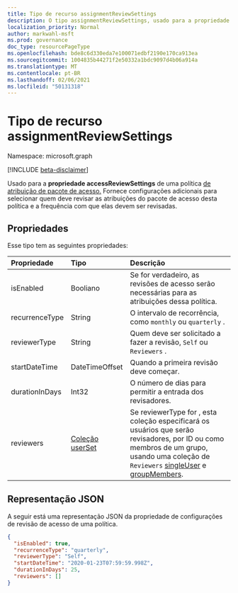 ```yaml
---
title: Tipo de recurso assignmentReviewSettings
description: O tipo assignmentReviewSettings, usado para a propriedade accessReviewSettings de uma política de atribuição de pacote de acesso, fornece configurações adicionais para selecionar quem deve revisar as atribuições de pacote de acesso dessa política e com que frequência elas devem ser revisadas.
localization_priority: Normal
author: markwahl-msft
ms.prod: governance
doc_type: resourcePageType
ms.openlocfilehash: bde8c6d330eda7e100071edbf2190e170ca913ea
ms.sourcegitcommit: 1004835b44271f2e50332a1bdc9097d4b06a914a
ms.translationtype: MT
ms.contentlocale: pt-BR
ms.lasthandoff: 02/06/2021
ms.locfileid: "50131318"
---
```

# <a name="assignmentreviewsettings-resource-type"></a>Tipo de recurso assignmentReviewSettings

Namespace: microsoft.graph

[!INCLUDE [beta-disclaimer](../../includes/beta-disclaimer.md)]

Usado para a **propriedade accessReviewSettings** de uma política [de atribuição de pacote de acesso.](accesspackageassignmentpolicy.md) Fornece configurações adicionais para selecionar quem deve revisar as atribuições do pacote de acesso desta política e a frequência com que elas devem ser revisadas.  

## <a name="properties"></a>Propriedades

Esse tipo tem as seguintes propriedades:

| Propriedade                     | Tipo                      | Descrição |
| :--------------------------- | :------------------------ | :---------- |
| isEnabled| Booliano | Se for verdadeiro, as revisões de acesso serão necessárias para as atribuições dessa política. |
| recurrenceType | String | O intervalo de recorrência, como `monthly` ou `quarterly` . |
| reviewerType | String | Quem deve ser solicitado a fazer a revisão, `Self` ou `Reviewers` . |
| startDateTime | DateTimeOffset | Quando a primeira revisão deve começar. |
| durationInDays | Int32 | O número de dias para permitir a entrada dos revisadores.|
| reviewers | [Coleção userSet](userset.md) | Se reviewerType for , esta coleção especificará os usuários que serão revisadores, por ID ou como membros de um grupo, usando uma coleção de `Reviewers` [singleUser](singleuser.md) e [groupMembers](groupmembers.md). |

## <a name="json-representation"></a>Representação JSON


A seguir está uma representação JSON da propriedade de configurações de revisão de acesso de uma política.

<!-- {
  "blockType": "resource",
  "optionalProperties": [

  ],
  "@odata.type": "microsoft.graph.assignmentReviewSettings"
}-->

```json
{
  "isEnabled": true,
  "recurrenceType": "quarterly",
  "reviewerType": "Self",
  "startDateTime": "2020-01-23T07:59:59.998Z",
  "durationInDays": 25,
  "reviewers": []
}
```


<!-- uuid: 16cd6b66-4b1a-43a1-adaf-3a886856ed98
2019-02-04 14:57:30 UTC -->
<!-- {
  "type": "#page.annotation",
  "description": "assignmentReviewSettings complex type",
  "keywords": "",
  "section": "documentation",
  "tocPath": ""
}-->


